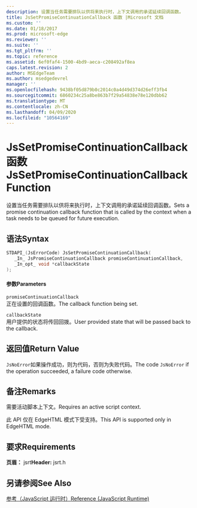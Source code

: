 ```yaml
---
description: 设置当任务需要排队以供将来执行时，上下文调用的承诺延续回调函数。
title: JsSetPromiseContinuationCallback 函数 |Microsoft 文档
ms.custom: ''
ms.date: 01/18/2017
ms.prod: microsoft-edge
ms.reviewer: ''
ms.suite: ''
ms.tgt_pltfrm: ''
ms.topic: reference
ms.assetid: 6ef0faf4-1500-4bd9-aeca-c208492af8ea
caps.latest.revision: 2
author: MSEdgeTeam
ms.author: msedgedevrel
manager: ''
ms.openlocfilehash: 9438bf05d879b0c2014c0a4d49d374d26eff3fb4
ms.sourcegitcommit: 6860234c25a8be863b7f29a54838e78e120dbb62
ms.translationtype: MT
ms.contentlocale: zh-CN
ms.lasthandoff: 04/09/2020
ms.locfileid: "10564169"
---
```

# <span data-ttu-id="74960-103">JsSetPromiseContinuationCallback 函数</span><span class="sxs-lookup"><span data-stu-id="74960-103">JsSetPromiseContinuationCallback Function</span></span>
<span data-ttu-id="74960-104">设置当任务需要排队以供将来执行时，上下文调用的承诺延续回调函数。</span><span class="sxs-lookup"><span data-stu-id="74960-104">Sets a promise continuation callback function that is called by the context when a task needs to be queued for future execution.</span></span>  
  
## <span data-ttu-id="74960-105">语法</span><span class="sxs-lookup"><span data-stu-id="74960-105">Syntax</span></span>  
  
```cpp  
STDAPI_(JsErrorCode) JsSetPromiseContinuationCallback(  
   _In_ JsPromiseContinuationCallback promiseContinuationCallback,  
   _In_opt_ void *callbackState  
);  
```  
  
#### <span data-ttu-id="74960-106">参数</span><span class="sxs-lookup"><span data-stu-id="74960-106">Parameters</span></span>  
 `promiseContinuationCallback`  
 <span data-ttu-id="74960-107">正在设置的回调函数。</span><span class="sxs-lookup"><span data-stu-id="74960-107">The callback function being set.</span></span>  
  
 `callbackState`  
 <span data-ttu-id="74960-108">用户提供的状态将传回回拨。</span><span class="sxs-lookup"><span data-stu-id="74960-108">User provided state that will be passed back to the callback.</span></span>  
  
## <span data-ttu-id="74960-109">返回值</span><span class="sxs-lookup"><span data-stu-id="74960-109">Return Value</span></span>  
 <span data-ttu-id="74960-110">`JsNoError`如果操作成功，则为代码，否则为失败代码。</span><span class="sxs-lookup"><span data-stu-id="74960-110">The code `JsNoError` if the operation succeeded, a failure code otherwise.</span></span>  
  
## <span data-ttu-id="74960-111">备注</span><span class="sxs-lookup"><span data-stu-id="74960-111">Remarks</span></span>  
 <span data-ttu-id="74960-112">需要活动脚本上下文。</span><span class="sxs-lookup"><span data-stu-id="74960-112">Requires an active script context.</span></span>  
  
 <span data-ttu-id="74960-113">此 API 仅在 EdgeHTML 模式下受支持。</span><span class="sxs-lookup"><span data-stu-id="74960-113">This API is supported only in EdgeHTML mode.</span></span>  
  
## <span data-ttu-id="74960-114">要求</span><span class="sxs-lookup"><span data-stu-id="74960-114">Requirements</span></span>  
 <span data-ttu-id="74960-115">**页眉：** jsrt</span><span class="sxs-lookup"><span data-stu-id="74960-115">**Header:** jsrt.h</span></span>  
  
## <span data-ttu-id="74960-116">另请参阅</span><span class="sxs-lookup"><span data-stu-id="74960-116">See Also</span></span>  
 [<span data-ttu-id="74960-117">参考（JavaScript 运行时）</span><span class="sxs-lookup"><span data-stu-id="74960-117">Reference (JavaScript Runtime)</span></span>](../chakra-hosting/reference-javascript-runtime.md)